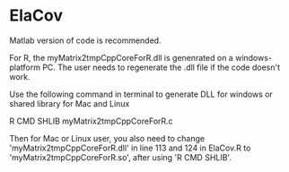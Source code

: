 # ElaCov
Matlab version of code is recommended.

For R, the myMatrix2tmpCppCoreForR.dll is genenrated on a windows-platform PC. The user
needs to regenerate the .dll file if the code doesn't work.

Use the following command in terminal to generate DLL for windows or shared library for Mac and Linux

R CMD SHLIB myMatrix2tmpCppCoreForR.c

Then for Mac or Linux user, you also need to change 'myMatrix2tmpCppCoreForR.dll' in line 113 and 124 in ElaCov.R to 'myMatrix2tmpCppCoreForR.so', after using 'R CMD SHLIB'.
